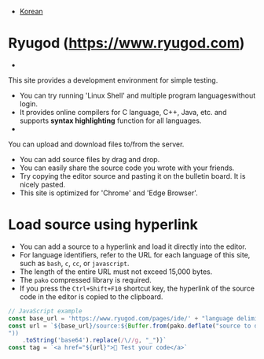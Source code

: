 * [Korean](README_ko.md)
# Ryugod (https://www.ryugod.com)
- 
This site provides a development environment for simple testing.
- You can try running 'Linux Shell' and multiple program languages ​​without login.
- It provides online compilers for C language, C++, Java, etc. and supports **syntax highlighting** function for all languages.
- 
You can upload and download files to/from the server.
- You can add source files by drag and drop.
- You can easily share the source code you wrote with your friends.
- Try copying the editor source and pasting it on the bulletin board. It is nicely pasted.
- This site is optimized for 'Chrome' and 'Edge Browser'.

# Load source using hyperlink
- You can add a source to a hyperlink and load it directly into the editor.
- For language identifiers, refer to the URL for each language of this site, such as `bash`, `c`, `cc`, or `javascript`.
- The length of the entire URL must not exceed 15,000 bytes.
- The `pako` compressed library is required.
- If you press the `Ctrl+Shift+F10` shortcut key, the hyperlink of the source code in the editor is copied to the clipboard.
```js
// JavaScript example
const base_url = 'https://www.ryugod.com/pages/ide/' + "language delimiter"
const url = `${base_url}/source:${Buffer.from(pako.deflate("source to display
"))
    .toString('base64').replace(/\//g, "_")}`
const tag = `<a href="${url}">🚀 Test your code</a>`
```